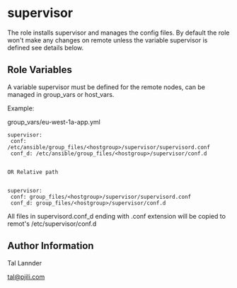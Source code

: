 supervisor
============

The role installs supervisor and manages the config files. By default the role won't
make any changes on remote unless the variable supervisor is defined see details below.


Role Variables
--------------

A variable supervisor must be defined for the remote nodes, can be managed in group_vars or host_vars.

Example:

group_vars/eu-west-1a-app.yml

```
supervisor:
 conf: /etc/ansible/group_files/<hostgroup>/supervisor/supervisord.conf
 conf_d: /etc/ansible/group_files/<hostgroup>/supervisor/conf.d


OR Relative path


supervisor:
 conf: group_files/<hostgroup>/supervisor/supervisord.conf
 conf_d: group_files/<hostgroup>/supervisor/conf.d
```

All files in supervisord.conf_d ending with .conf extension will be copied to remot's  /etc/supervisor/conf.d


Author Information
------------------

Tal Lannder

tal@pjili.com
